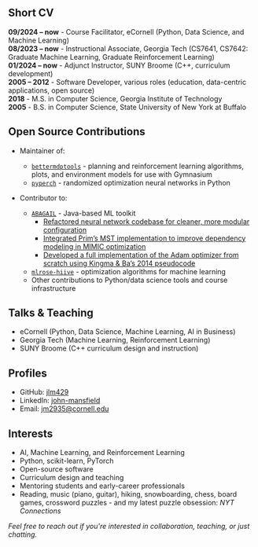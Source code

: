 ## Short CV

**09/2024 – now** - Course Facilitator, eCornell (Python, Data Science, and Machine Learning)  
**08/2023 – now** - Instructional Associate, Georgia Tech (CS7641, CS7642: Graduate Machine Learning, Graduate Reinforcement Learning)  
**01/2024 – now** - Adjunct Instructor, SUNY Broome (C++, curriculum development)  
**2005 – 2012** - Software Developer, various roles (education, data-centric applications, open source)  
**2018** - M.S. in Computer Science, Georgia Institute of Technology  
**2005** - B.S. in Computer Science, State University of New York at Buffalo  

## Open Source Contributions

- Maintainer of:  
  - [`bettermdptools`](https://github.com/jlm429/bettermdptools) - planning and reinforcement learning algorithms, plots, and environment models for use with Gymnasium  
  - [`pyperch`](https://github.com/jlm429/pyperch) - randomized optimization neural networks in Python  

- Contributor to:  
  - [`ABAGAIL`](https://github.com/pushkar/ABAGAIL) - Java-based ML toolkit  
    - [Refactored neural network codebase for cleaner, more modular configuration](https://github.com/pushkar/ABAGAIL/blob/master/src/func/nn/OptNetworkBuilder.java)  
    - [Integrated Prim’s MST implementation to improve dependency modeling in MIMIC optimization](https://github.com/pushkar/ABAGAIL/blob/master/src/util/graph/PrimsMST.java)  
    - [Developed a full implementation of the Adam optimizer from scratch using Kingma & Ba’s 2014 pseudocode](https://github.com/pushkar/ABAGAIL/blob/master/src/func/nn/backprop/Adam.java)  
  - [`mlrose-hiive`](https://github.com/hiive/mlrose-hiive) - optimization algorithms for machine learning  
  - Other contributions to Python/data science tools and course infrastructure  


## Talks & Teaching

- eCornell (Python, Data Science, Machine Learning, AI in Business)  
- Georgia Tech (Machine Learning, Reinforcement Learning)  
- SUNY Broome (C++ curriculum design and instruction)  

## Profiles

- GitHub: [jlm429](https://github.com/jlm429)  
- LinkedIn: [john-mansfield](https://www.linkedin.com/in/jlm429/)  
- Email: jm2935@cornell.edu  

## Interests

- AI, Machine Learning, and Reinforcement Learning  
- Python, scikit-learn, PyTorch  
- Open-source software  
- Curriculum design and teaching  
- Mentoring students and early-career professionals  
- Reading, music (piano, guitar), hiking, snowboarding, chess, board games, crossword puzzles - and my latest puzzle obsession: *NYT Connections*


*Feel free to reach out if you're interested in collaboration, teaching, or just chatting.*
